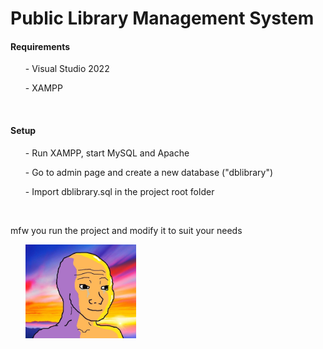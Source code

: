 # Public Library Management System
<h4> Requirements </h4>
<ul> - Visual Studio 2022 </ul>
<ul> - XAMPP </ul> <br>


<h4> Setup </h4>
<ol> - Run XAMPP, start MySQL and Apache </ol>
<ol> - Go to admin page and create a new database ("dblibrary") </ol>
<ol> - Import dblibrary.sql in the project root folder </ol> <br>

mfw you run the project and modify it to suit your needs
<br>
<ul> <img src = "LibrarySystem/Resources/W.jpg" height = "150px" width = "177px"> </ul>
